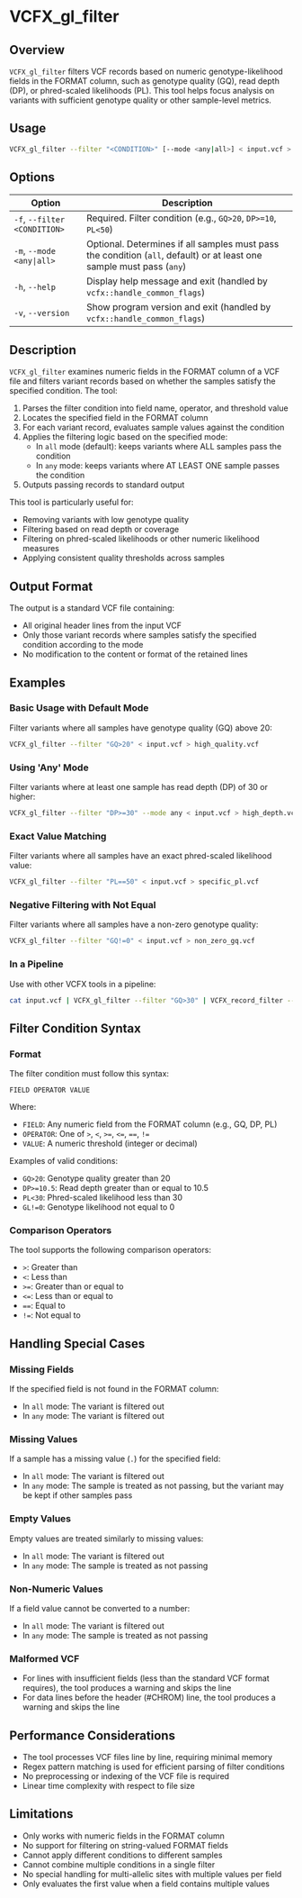 # VCFX_gl_filter

## Overview
`VCFX_gl_filter` filters VCF records based on numeric genotype-likelihood fields in the FORMAT column, such as genotype quality (GQ), read depth (DP), or phred-scaled likelihoods (PL). This tool helps focus analysis on variants with sufficient genotype quality or other sample-level metrics.

## Usage
```bash
VCFX_gl_filter --filter "<CONDITION>" [--mode <any|all>] < input.vcf > filtered.vcf
```

## Options
| Option | Description |
|--------|-------------|
| `-f`, `--filter <CONDITION>` | Required. Filter condition (e.g., `GQ>20`, `DP>=10`, `PL<50`) |
| `-m`, `--mode <any\|all>` | Optional. Determines if all samples must pass the condition (`all`, default) or at least one sample must pass (`any`) |
| `-h`, `--help` | Display help message and exit (handled by `vcfx::handle_common_flags`) |
| `-v`, `--version` | Show program version and exit (handled by `vcfx::handle_common_flags`) |

## Description
`VCFX_gl_filter` examines numeric fields in the FORMAT column of a VCF file and filters variant records based on whether the samples satisfy the specified condition. The tool:

1. Parses the filter condition into field name, operator, and threshold value
2. Locates the specified field in the FORMAT column
3. For each variant record, evaluates sample values against the condition
4. Applies the filtering logic based on the specified mode:
   - In `all` mode (default): keeps variants where ALL samples pass the condition
   - In `any` mode: keeps variants where AT LEAST ONE sample passes the condition
5. Outputs passing records to standard output

This tool is particularly useful for:
- Removing variants with low genotype quality
- Filtering based on read depth or coverage
- Filtering on phred-scaled likelihoods or other numeric likelihood measures
- Applying consistent quality thresholds across samples

## Output Format
The output is a standard VCF file containing:
- All original header lines from the input VCF
- Only those variant records where samples satisfy the specified condition according to the mode
- No modification to the content or format of the retained lines

## Examples

### Basic Usage with Default Mode
Filter variants where all samples have genotype quality (GQ) above 20:
```bash
VCFX_gl_filter --filter "GQ>20" < input.vcf > high_quality.vcf
```

### Using 'Any' Mode
Filter variants where at least one sample has read depth (DP) of 30 or higher:
```bash
VCFX_gl_filter --filter "DP>=30" --mode any < input.vcf > high_depth.vcf
```

### Exact Value Matching
Filter variants where all samples have an exact phred-scaled likelihood value:
```bash
VCFX_gl_filter --filter "PL==50" < input.vcf > specific_pl.vcf
```

### Negative Filtering with Not Equal
Filter variants where all samples have a non-zero genotype quality:
```bash
VCFX_gl_filter --filter "GQ!=0" < input.vcf > non_zero_gq.vcf
```

### In a Pipeline
Use with other VCFX tools in a pipeline:
```bash
cat input.vcf | VCFX_gl_filter --filter "GQ>30" | VCFX_record_filter --filter "QUAL>40" > high_quality_variants.vcf
```

## Filter Condition Syntax

### Format
The filter condition must follow this syntax:
```
FIELD OPERATOR VALUE
```
Where:
- `FIELD`: Any numeric field from the FORMAT column (e.g., GQ, DP, PL)
- `OPERATOR`: One of `>`, `<`, `>=`, `<=`, `==`, `!=`
- `VALUE`: A numeric threshold (integer or decimal)

Examples of valid conditions:
- `GQ>20`: Genotype quality greater than 20
- `DP>=10.5`: Read depth greater than or equal to 10.5
- `PL<30`: Phred-scaled likelihood less than 30
- `GL!=0`: Genotype likelihood not equal to 0

### Comparison Operators
The tool supports the following comparison operators:
- `>`: Greater than
- `<`: Less than
- `>=`: Greater than or equal to
- `<=`: Less than or equal to
- `==`: Equal to
- `!=`: Not equal to

## Handling Special Cases

### Missing Fields
If the specified field is not found in the FORMAT column:
- In `all` mode: The variant is filtered out
- In `any` mode: The variant is filtered out

### Missing Values
If a sample has a missing value (`.`) for the specified field:
- In `all` mode: The variant is filtered out
- In `any` mode: The sample is treated as not passing, but the variant may be kept if other samples pass

### Empty Values
Empty values are treated similarly to missing values:
- In `all` mode: The variant is filtered out
- In `any` mode: The sample is treated as not passing

### Non-Numeric Values
If a field value cannot be converted to a number:
- In `all` mode: The variant is filtered out
- In `any` mode: The sample is treated as not passing

### Malformed VCF
- For lines with insufficient fields (less than the standard VCF format requires), the tool produces a warning and skips the line
- For data lines before the header (#CHROM) line, the tool produces a warning and skips the line

## Performance Considerations
- The tool processes VCF files line by line, requiring minimal memory
- Regex pattern matching is used for efficient parsing of filter conditions
- No preprocessing or indexing of the VCF file is required
- Linear time complexity with respect to file size

## Limitations
- Only works with numeric fields in the FORMAT column
- No support for filtering on string-valued FORMAT fields
- Cannot apply different conditions to different samples
- Cannot combine multiple conditions in a single filter
- No special handling for multi-allelic sites with multiple values per field
- Only evaluates the first value when a field contains multiple values 